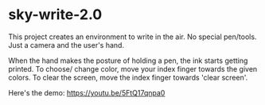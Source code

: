 # sky-write-2.0
This project creates an environment to write in the air. No special pen/tools. Just a camera and the user's hand.

When the hand makes the posture of holding a pen, the ink starts getting printed. To choose/ change color, move your index finger towards the given colors. To clear the screen, move the index finger towards 'clear screen'.

Here's the demo:
https://youtu.be/5FtQ17qnpa0 
